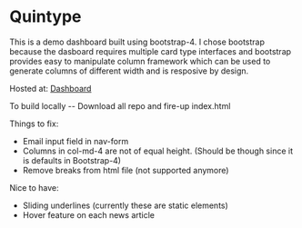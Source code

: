 # Quintype


This is a demo dashboard built using bootstrap-4. I chose bootstrap because the dasboard requires multiple card type interfaces and bootstrap provides easy to manipulate column framework which can be used to generate columns of different width and is resposive by design.


Hosted at: [Dashboard](https://14richa.github.io/quintype/)

To build locally -- Download all repo and fire-up index.html

Things to fix:
- Email input field in nav-form
- Columns in col-md-4 are not of equal height. (Should be though since it is defaults in Bootstrap-4)
- Remove breaks from html file (not supported anymore)

Nice to have:
- Sliding underlines (currently these are static elements)
- Hover feature on each news article

